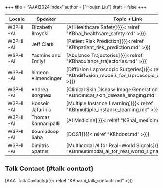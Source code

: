+++
title = "AAAI2024 Index"
author = ["Houjun Liu"]
draft = false
+++

| Locale   | Speaker             | Topic + Link                                                                                         |
|----------|---------------------|------------------------------------------------------------------------------------------------------|
| W3PHI-AI | Elizabeth Broycki   | [AI Healthcare Safety]({{< relref "KBhai_healthcare_safety.md" >}})                                  |
| W3PHI-AI | Jeff Clark          | [Patient Risk Prediction]({{< relref "KBhpatient_risk_prediction.md" >}})                            |
| W3PHI-AI | Yasmine and Emily!  | [Abulance Trajectories]({{< relref "KBhabulance_trajectories.md" >}})                                |
| W3PHI-AI | Simeon Allmendinger | [Diffusion Laproscopic Surgeries]({{< relref "KBhdiffusion_models_for_laproscopic_surgeries.md" >}}) |
| W3PHI-AI | Andrea Borghesi     | [Clinical Skin Disease Image Generation]({{< relref "KBhclinical_skin_disease_imaging.md" >}})       |
| W3PHI-AI | Hossein Jafarinia   | [Multiple Instance Learning]({{< relref "KBhmultiple_instance_learning.md" >}})                      |
| W3PHI-AI | Thomas Kannampallil | [AI Medicine]({{< relref "KBhai_medicine.md" >}})                                                    |
| W3PHI-AI | Soumadeep Saha      | [DOST]({{< relref "KBhdost.md" >}})                                                                  |
| W3PHI-AI | Dimitris Spathis    | [Multimodal AI for Real-World Signals]({{< relref "KBhmultimodal_ai_for_real_world_signals.md" >}})  |


## Talk Contact {#talk-contact}

[AAAI Talk Contacts]({{< relref "KBhaaai_talk_contacts.md" >}})
